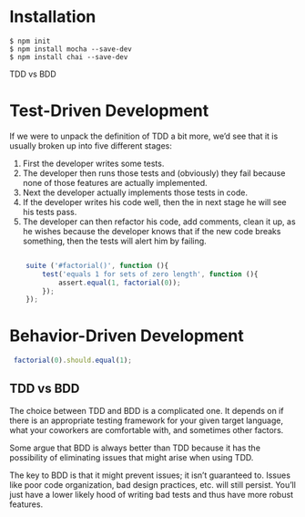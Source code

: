 # Installation
```
$ npm init
$ npm install mocha --save-dev
$ npm install chai --save-dev
```

TDD vs BDD

# Test-Driven Development

If we were to unpack the definition of TDD a bit more, we’d see that it is usually broken up into five different stages:

1. First the developer writes some tests.
2. The developer then runs those tests and (obviously) they fail because none of those features are actually implemented.
3. Next the developer actually implements those tests in code.
4. If the developer writes his code well, then the in next stage he will see his tests pass.
5. The developer can then refactor his code, add comments, clean it up, as he wishes because the developer knows that if the new code breaks something, then the tests will alert him by failing.

``` Javascript

    suite ('#factorial()', function (){
        test('equals 1 for sets of zero length', function (){
            assert.equal(1, factorial(0));
        });
    });
```
# Behavior-Driven Development

``` Javascript
 factorial(0).should.equal(1);

```

## TDD vs BDD

The choice between TDD and BDD is a complicated one. It depends on if there is an appropriate testing framework for your given target language, what your coworkers are comfortable with, and sometimes other factors.

Some argue that BDD is always better than TDD because it has the possibility of eliminating issues that might arise when using TDD.

The key to BDD is that it might prevent issues; it isn’t guaranteed to. Issues like poor code organization, bad design practices, etc. will still persist. You’ll just have a lower likely hood of writing bad tests and thus have more robust features.
